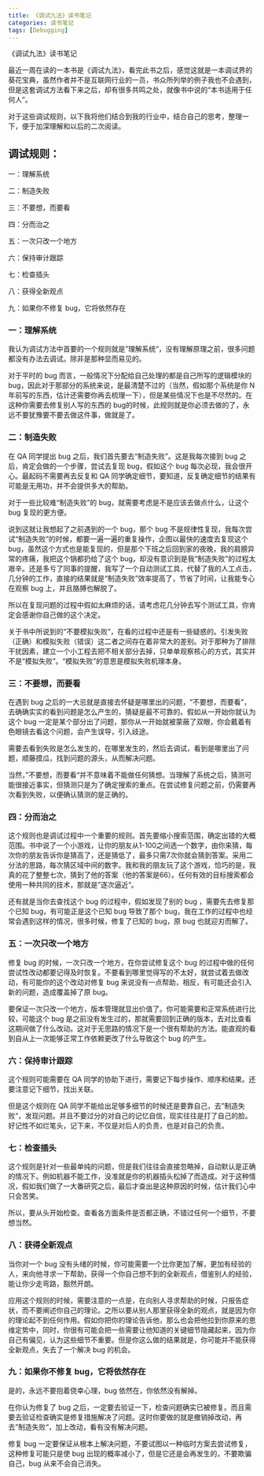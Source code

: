 ```yaml
---
title: 《调试九法》读书笔记
categories: 读书笔记
tags: [Debugging]
---
```

《调试九法》读书笔记
<!-- more -->
最近一周在读的一本书是《调试九法》，看完此书之后，感觉这就是一本调试界的葵花宝典，虽然作者并不是互联网行业的一员，书众所列举的例子我也不会遇到，但是这套调试方法看下来之后，却有很多共鸣之处，就像书中说的“本书适用于任何人”。

对于这些调试规则，以下我将他们结合到我的行业中，结合自己的思考，整理一下，便于加深理解和以后的二次阅读。

## 调试规则：

一：理解系统

二：制造失败

三：不要想，而要看

四：分而治之

五：一次只改一个地方

六：保持审计跟踪

七：检查插头

八：获得全新观点

九：如果你不修复 bug，它将依然存在

### 一：理解系统

我认为调试方法中首要的一个规则就是”理解系统“，没有理解原理之前，很多问题都没有办法去调试。除非是那种显而易见的。

对于平时的 bug 而言，一般情况下分配给自己处理的都是自己所写的逻辑模块的 bug，因此对于那部分的系统来说，是最清楚不过的（当然，假如那个系统是你 N 年前写的东西，估计还需要你再去梳理一下），但是某些情况下也是不尽然的。在这种你需要去修复别人写的东西的 bug的时候，此规则就是你必须去做的了，永远不要犹豫要不要去做这件事，做就是了。

### 二：制造失败

在 QA 同学提出 bug 之后，我们首先要去“制造失败”。这是我每次接到 bug 之后，肯定会做的一个步骤，尝试去复现 bug，假如这个 bug 每次必现，我会很开心。最起码不需要再去反复和 QA 同学确定细节，要知道，反复确定细节的结果有可能是无用功，并不会提供多大的帮助。

对于一些比较难“制造失败”的 bug，就需要考虑是不是应该去做点什么，让这个 bug 复现的更方便。

说到这就让我想起了之前遇到的一个 bug，那个 bug 不是规律性复现，我每次尝试“制造失败”的时候，都要一遍一遍的重复操作，企图以最快的速度去复现这个 bug，虽然这个方式也是能复现的，但是那个下班之后回到家的夜晚，我的肩膀异常的疼痛，我把这个锅都扔给了这个 bug，却没有意识到是我“制造失败”的过程太艰辛。还是多亏了同事的提醒，我写了一个自动测试工具，代替了我的人工点击，几分钟的工作，直接的结果就是“制造失败”效率提高了，节省了时间，让我能专心在观察 bug 上，并且胳膊也解脱了。

所以在复现问题的过程中假如太麻烦的话，请考虑花几分钟去写个测试工具，你肯定会感谢你自己做的这个决定。

关于书中所说到的“不要模拟失败”，在看的过程中还是有一些疑惑的。引发失败（正确）和模拟失败（错误）这二者之间存在着非常大的差别。对于那种为了排除干扰因素，建立一个小工程去把不相关部分去掉，只单单观察核心的方式，其实并不是“模拟失败”。“模拟失败”的意思是模拟失败机理本身。

### 三：不要想，而要看

在遇到 bug 之后的一大忌就是直接去怀疑是哪里出的问题，“不要想，而要看”，去确确实实的看到问题是怎么产生的，猜疑是最不可靠的。假如从一开始你就认为这个 bug 一定是某个部分出了问题，那你从一开始就被蒙蔽了双眼，你会戴着有色眼镜去看这个问题，会产生误导，引入歧途。

需要去看到失败是怎么发生的，在哪里发生的，然后去调试，看到是哪里出了问题，顺藤摸瓜，找到问题的源头，从而解决问题。

当然，”不要想，而要看“并不意味着不能做任何猜想。当理解了系统之后，猜测可能很接近事实，但猜测只是为了确定搜索的重点。在尝试修复问题之前，仍需要再次看到失败，以便确认猜测的是正确的。

### 四：分而治之

这个规则也是调试过程中一个重要的规则。首先要缩小搜索范围，确定出错的大概范围。书中说了一个小游戏，让你的朋友从1-100之间选一个数字，由你来猜，每次你的朋友告诉你是猜高了，还是猜低了，最多只需7次你就会猜到答案。采用二分法的思路，每次猜区域中间的数字。我和我的朋友玩了这个游戏，恰巧的是，我真的花了整整七次，猜到了他的答案（他的答案是66）。任何有效的目标搜索都会使用一种共同的技术，那就是”逐次逼近“。

还有就是当你去查找这个 bug 的过程中，假如发现了别的 bug ，需要先去修复那个已知 bug，有可能正是这个已知 bug 导致了那个 bug，我在工作的过程中也经常会遇到这样的情况，很多时候，修复了已知的 bug，原 bug 也就迎刃而解了。

### 五：一次只改一个地方

修复 bug 的时候，一次只改一个地方，在你尝试修复这个 bug 的过程中做的任何尝试性改动都要记得及时恢复。不要看到哪里觉得写的不太好，就尝试着去做改动，有可能你的这个改动对修复 bug 来说没有一点帮助，相反，有可能还会引入新的问题，造成覆盖掉了原 bug。

要保证一次只改一个地方，版本管理就显出价值了。你可能需要和正常系统进行比较，可能这个 bug 是之前没有发生过的，那就需要回到正确的版本，去对比查看这期间做了什么改动。这对于无思路的情况下是一个很有帮助的方法。能直观的看到自从上一次能够正常工作依赖更改了什么导致这个 bug 的产生。

### 六：保持审计跟踪

这个规则可能需要在 QA 同学的协助下进行，需要记下每步操作、顺序和结果。还要注意记下细节，找出关联。

但是这个规则在 QA 同学不能给出足够多细节的时候还是要靠自己，去”制造失败“，发现问题。并且不要过分的对自己的记忆自信，现实往往是打了自己的脸。好记性不如烂笔头，记下来，不仅是对后人的负责，也是对自己的负责。

### 七：检查插头

这个规则是针对一些最单纯的问题，但是我们往往会直接忽略掉，自动默认是正确的情况下。例如机器不能工作，没准就是你的机器插头松掉了而造成。对于这种情况，假如我们做了一大番研究之后，最后才查出是这种原因的时候，估计我们心中只会苦笑。

所以，要从头开始检查。查看各方面条件是否都正确，不错过任何一个细节，不要想当然。

### 八：获得全新观点

当你对一个 bug 没有头绪的时候，你可能需要一个比你更加了解，更加有经验的人，来向他寻求一下帮助，获得一个你自己想不到的全新观点，借鉴别人的经验，能让你少走弯路，豁然开朗。

应用这个规则的时候，需要注意的一点是，在向别人寻求帮助的时候，只报告症状，而不要阐述你自己的理论。之所以要从别人那里获得全新的观点，就是因为你的理论起不到任何作用。假如你把你的理论告诉他，那么也会把他拉到你原来的思维定势中，同时，你很有可能会把一些需要让他知道的关键细节隐藏起来，因为你自己有偏见，认为这些细节不重要。但是你这么做的结果就是，你可能并不能获得全新观点，失去了一个解决 bug 的机会。

### 九：如果你不修复 bug，它将依然存在

是的，永远不要抱着侥幸心理，bug 依然在，你依然没有解掉。

在你认为修复了 bug 之后，一定要去验证一下，检查问题确实已被修复。而且需要去验证检查确实是修复措施解决了问题。这时你要做的就是撤销掉改动，再去”制造失败“，加上改动，看有没有解决问题。

修复 bug 一定要保证从根本上解决问题，不要试图以一种临时方案去尝试修复，这种修复可能只是使 bug 出现的概率减小了，但是它还是会再发生的，不要欺骗自己，bug 从来不会自己消失。
